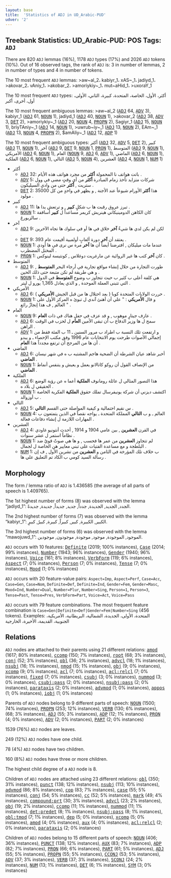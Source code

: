 ```yaml
---
layout: base
title:  'Statistics of ADJ in UD_Arabic-PUD'
udver: '2'
---
```


## Treebank Statistics: UD_Arabic-PUD: POS Tags: `ADJ`

There are 820 `ADJ` lemmas (16%), 1178 `ADJ` types (17%) and 2026 `ADJ` tokens (10%).
Out of 16 observed tags, the rank of `ADJ` is: 3 in number of lemmas, 2 in number of types and 4 in number of tokens.

The 10 most frequent `ADJ` lemmas: >aw~al_2، kabiyr_1، xAS~_1، jadiyd_1، >akovar_2، vAniy_1، >akobar_2، >amoriykiy~_1، mut~aHid_1، >uxoraY_1

The 10 most frequent `ADJ` types:  أكثر، الأول، الخاصة، المتحدة، كبيرة، الثاني، الأولى، أول، أخرى، أكبر

The 10 most frequent ambiguous lemmas: >aw~al_2 (<tt><a href="ar_pud-pos-ADJ.html">ADJ</a></tt> 64, <tt><a href="ar_pud-pos-ADV.html">ADV</a></tt> 3), kabiyr_1 (<tt><a href="ar_pud-pos-ADJ.html">ADJ</a></tt> 61, <tt><a href="ar_pud-pos-NOUN.html">NOUN</a></tt> 1), jadiyd_1 (<tt><a href="ar_pud-pos-ADJ.html">ADJ</a></tt> 40, <tt><a href="ar_pud-pos-NOUN.html">NOUN</a></tt> 1), >akovar_2 (<tt><a href="ar_pud-pos-ADJ.html">ADJ</a></tt> 38, <tt><a href="ar_pud-pos-ADV.html">ADV</a></tt> 3, <tt><a href="ar_pud-pos-DET.html">DET</a></tt> 2), >amoriykiy~_1 (<tt><a href="ar_pud-pos-ADJ.html">ADJ</a></tt> 20, <tt><a href="ar_pud-pos-NOUN.html">NOUN</a></tt> 4, <tt><a href="ar_pud-pos-PROPN.html">PROPN</a></tt> 2), Sagiyr_1 (<tt><a href="ar_pud-pos-ADJ.html">ADJ</a></tt> 15, <tt><a href="ar_pud-pos-NOUN.html">NOUN</a></tt> 1), briyTAniy~_1 (<tt><a href="ar_pud-pos-ADJ.html">ADJ</a></tt> 14, <tt><a href="ar_pud-pos-NOUN.html">NOUN</a></tt> 1), >uwrub~iy~_1 (<tt><a href="ar_pud-pos-ADJ.html">ADJ</a></tt> 13, <tt><a href="ar_pud-pos-NOUN.html">NOUN</a></tt> 2), EAm~_1 (<tt><a href="ar_pud-pos-ADJ.html">ADJ</a></tt> 13, <tt><a href="ar_pud-pos-NOUN.html">NOUN</a></tt> 4, <tt><a href="ar_pud-pos-PROPN.html">PROPN</a></tt> 2), $amAliy~_1 (<tt><a href="ar_pud-pos-ADJ.html">ADJ</a></tt> 12, <tt><a href="ar_pud-pos-ADP.html">ADP</a></tt> 1)

The 10 most frequent ambiguous types:  أكثر (<tt><a href="ar_pud-pos-ADJ.html">ADJ</a></tt> 32, <tt><a href="ar_pud-pos-ADV.html">ADV</a></tt> 5, <tt><a href="ar_pud-pos-DET.html">DET</a></tt> 2), كبير (<tt><a href="ar_pud-pos-ADJ.html">ADJ</a></tt> 11, <tt><a href="ar_pud-pos-NOUN.html">NOUN</a></tt> 1), آخر (<tt><a href="ar_pud-pos-ADJ.html">ADJ</a></tt> 9, <tt><a href="ar_pud-pos-DET.html">DET</a></tt> 9, <tt><a href="ar_pud-pos-NOUN.html">NOUN</a></tt> 1, <tt><a href="ar_pud-pos-PRON.html">PRON</a></tt> 1), المتوسط (<tt><a href="ar_pud-pos-ADJ.html">ADJ</a></tt> 9, <tt><a href="ar_pud-pos-NOUN.html">NOUN</a></tt> 1), الأمريكي (<tt><a href="ar_pud-pos-ADJ.html">ADJ</a></tt> 6, <tt><a href="ar_pud-pos-NOUN.html">NOUN</a></tt> 1), العام (<tt><a href="ar_pud-pos-NOUN.html">NOUN</a></tt> 9, <tt><a href="ar_pud-pos-ADJ.html">ADJ</a></tt> 6, <tt><a href="ar_pud-pos-ADV.html">ADV</a></tt> 1), الماضي (<tt><a href="ar_pud-pos-ADJ.html">ADJ</a></tt> 6, <tt><a href="ar_pud-pos-NOUN.html">NOUN</a></tt> 1), الملكية (<tt><a href="ar_pud-pos-ADJ.html">ADJ</a></tt> 6, <tt><a href="ar_pud-pos-NOUN.html">NOUN</a></tt> 1), التالي (<tt><a href="ar_pud-pos-ADJ.html">ADJ</a></tt> 5, <tt><a href="ar_pud-pos-NOUN.html">NOUN</a></tt> 4), العشرين (<tt><a href="ar_pud-pos-ADJ.html">ADJ</a></tt> 4, <tt><a href="ar_pud-pos-NOUN.html">NOUN</a></tt> 1, <tt><a href="ar_pud-pos-NUM.html">NUM</a></tt> 1)


* أكثر
  * <tt><a href="ar_pud-pos-ADJ.html">ADJ</a></tt> 32: باتت هواتف نا المحمولة <b>أكثر</b> من مجرد هواتف هذه الأيام .
  * <tt><a href="ar_pud-pos-ADV.html">ADV</a></tt> 5: شركات متزايد تأخذ زمام المبادرة <b>أكثر</b> من أي وقتٍ مضى في وول ستريت , <b>أكثر</b> حتى من وادي السيليكون .
  * <tt><a href="ar_pud-pos-DET.html">DET</a></tt> 2: هذا <b>أكثر</b> الأورام شيوعاً عند الأجنة , و يظهر في واحدٍ من كل 35000 مولود .
* كبير
  * <tt><a href="ar_pud-pos-ADJ.html">ADJ</a></tt> 11: تبرز عروق رقبت ها ب شكلٍ <b>كبير</b> , و ترتعش يدا ها .
  * <tt><a href="ar_pud-pos-NOUN.html">NOUN</a></tt> 1: كان الكاهن الدومينيكاني هينريش كريمر مساعداً ل <b>كبير</b> أساقفة سالزبورغ .
* آخر
  * <tt><a href="ar_pud-pos-ADJ.html">ADJ</a></tt> 9: لكن لم يكن لدي ها شيءٌ <b>آخر</b> خلاق في ها أو في سلوك ها تجاه الآخرين .
  * <tt><a href="ar_pud-pos-DET.html">DET</a></tt> 9: يعتقد أن <b>آخر</b> دورة ألعابٍ أولمبية أقيمت عام 393 .
  * <tt><a href="ar_pud-pos-NOUN.html">NOUN</a></tt> 1: عندما مات ميليكان , افترضنا أيضاً أن ها <b>آخر</b> مرة س نرى في ها أودي المختل المضطرب .
  * <tt><a href="ar_pud-pos-PRON.html">PRON</a></tt> 1: كان <b>آخر</b> كتب ها غير الروائية عن مارغريت دوغلاس , كونتيسة لينوكس .
* المتوسط
  * <tt><a href="ar_pud-pos-ADJ.html">ADJ</a></tt> 9: طورت التجارة من خلال إنشاء مواقع تجارية في أرجاء البحر <b>المتوسط</b> , و هي طريقة لم تكن متبعة حتى ذلك الحين .
  * <tt><a href="ar_pud-pos-NOUN.html">NOUN</a></tt> 1: هي كلفة أعلى ب كثير ب حيث تتجاوز ب وضوح <b>المتوسط</b> في الدول التي تتبنى العملة الموحدة , و الذي يعادل 1,365 يورو ل ليتر .
* الأمريكي
  * <tt><a href="ar_pud-pos-ADJ.html">ADJ</a></tt> 6: حررت الولايات المتحدة كوبا ( بعد احتلال ها من قبل الجيش <b>الأمريكي</b> ) .
  * <tt><a href="ar_pud-pos-NOUN.html">NOUN</a></tt> 1: و قال <b>الأمريكي</b> : " علي أن أهنئ آندي ل تبوئ ه المركز الأول على العالم , ف هذا إنجازٌ رائع " .
* العام
  * <tt><a href="ar_pud-pos-NOUN.html">NOUN</a></tt> 9: عازف جيتارٍ موهوب , و قد عزف في حفلٍ هناك في ذات <b>العام</b> .
  * <tt><a href="ar_pud-pos-ADJ.html">ADJ</a></tt> 6: سمح ل ها وزير الدفاع ب أن تبقى الأمين <b>العام</b> ل لحزب في الوقت الراهن .
  * <tt><a href="ar_pud-pos-ADV.html">ADV</a></tt> 1: و ارتفعت تلك النسبة ب اطراد ب مرور السنين ـ 11 ب المئة فقط من إجمالي الأصوات طرحت يوم الانتخابات عام 1996 وفق مكتب الإحصاء ـ و يبدو أن ها من المرجح أن ترتفع مجدداً هذا <b>العام</b> .
* الماضي
  * <tt><a href="ar_pud-pos-ADJ.html">ADJ</a></tt> 6: أخبر شاهد عيان الشرطة أن الضحية هاجم المشتبه ب ه في شهر نيسان <b>الماضي</b> .
  * <tt><a href="ar_pud-pos-NOUN.html">NOUN</a></tt> 1: من الإنصاف القول أن روكو كاتالانو يعمل و يعيش و يتنفس أنماط <b>الماضي</b> .
* الملكية
  * <tt><a href="ar_pud-pos-ADJ.html">ADJ</a></tt> 6: هذا التصور المثالي ل عائلة رومانوف <b>الملكية</b> أعما ه عن رؤية الوضع الحقيقي ل بلاد ه .
  * <tt><a href="ar_pud-pos-NOUN.html">NOUN</a></tt> 1: اكتشف ديزني أن شركة يونيفرسال تملك حقوق <b>الملكية</b> الفكرية الخاصة ب أوزوالد .
* التالي
  * <tt><a href="ar_pud-pos-ADJ.html">ADJ</a></tt> 5: س نقيم احتمالية و كيفية المواصلة حتى القسم <b>التالي</b> .
  * <tt><a href="ar_pud-pos-NOUN.html">NOUN</a></tt> 4: العالم ـ و ب <b>التالي</b> المملكة المتحدة ـ يواجه نقصاً في الذين يتمتعون ب المهارات اللازمة ل إنشاء دفاعات فعالة .
* العشرين
  * <tt><a href="ar_pud-pos-ADJ.html">ADJ</a></tt> 4: في القرن <b>العشرين</b> , بين عامي 1904 و 1914 , أحدث أنتونيو غاودي نظاماً استمر ل عشر سنوات .
  * <tt><a href="ar_pud-pos-NOUN.html">NOUN</a></tt> 1: لم تتجاوز <b>العشرين</b> من عمر ها فحسب , و ها هي صوتٌ قويٌ ضد البلطجة و مع مساعدة الفتيات على تبني معايير هن الخاصة ل لجمال .
  * <tt><a href="ar_pud-pos-NUM.html">NUM</a></tt> 1: ب خلاف تلك المؤرخة في الثامن و <b>العشرين</b> من تشرين الأول , ف إن رسالة السيد كومي ب الكاد تم التعليق علي ها .

## Morphology

The form / lemma ratio of `ADJ` is 1.436585 (the average of all parts of speech is 1.409765).

The 1st highest number of forms (8) was observed with the lemma “jadiyd_1”: الجدد, الجديد, الجديدة, جدداً, جديد, جديداً, جديدة, جديدةً.

The 2nd highest number of forms (7) was observed with the lemma “kabiyr_1”: الكبير, الكبيرة, كبير, كبيراً, كبيرة, كبيرٌ, كبيرٍ.

The 3rd highest number of forms (6) was observed with the lemma “mawojuwd_1”: الموجود, الموجودة, موجود, موجودة, موجودون, موجودين.

`ADJ` occurs with 10 features: <tt><a href="ar_pud-feat-Definite.html">Definite</a></tt> (2019; 100% instances), <tt><a href="ar_pud-feat-Case.html">Case</a></tt> (2014; 99% instances), <tt><a href="ar_pud-feat-Number.html">Number</a></tt> (1943; 96% instances), <tt><a href="ar_pud-feat-Gender.html">Gender</a></tt> (1940; 96% instances), <tt><a href="ar_pud-feat-Voice.html">Voice</a></tt> (161; 8% instances), <tt><a href="ar_pud-feat-VerbForm.html">VerbForm</a></tt> (119; 6% instances), <tt><a href="ar_pud-feat-Aspect.html">Aspect</a></tt> (7; 0% instances), <tt><a href="ar_pud-feat-Person.html">Person</a></tt> (7; 0% instances), <tt><a href="ar_pud-feat-Tense.html">Tense</a></tt> (7; 0% instances), <tt><a href="ar_pud-feat-Mood.html">Mood</a></tt> (1; 0% instances)

`ADJ` occurs with 20 feature-value pairs: `Aspect=Imp`, `Aspect=Perf`, `Case=Acc`, `Case=Gen`, `Case=Nom`, `Definite=Def`, `Definite=Ind`, `Gender=Fem`, `Gender=Masc`, `Mood=Ind`, `Number=Dual`, `Number=Plur`, `Number=Sing`, `Person=1`, `Person=3`, `Tense=Past`, `Tense=Pres`, `VerbForm=Part`, `Voice=Act`, `Voice=Pass`

`ADJ` occurs with 79 feature combinations.
The most frequent feature combination is `Case=Gen|Definite=Def|Gender=Fem|Number=Sing` (456 tokens).
Examples: المتحدة، الأولى، الجديدة، الشمالية، البريطانية، الأمريكية، الجنوبية، القديمة، الأخيرة، الخارجية


## Relations

`ADJ` nodes are attached to their parents using 21 different relations: <tt><a href="ar_pud-dep-amod.html">amod</a></tt> (1617; 80% instances), <tt><a href="ar_pud-dep-ccomp.html">ccomp</a></tt> (150; 7% instances), <tt><a href="ar_pud-dep-root.html">root</a></tt> (68; 3% instances), <tt><a href="ar_pud-dep-conj.html">conj</a></tt> (52; 3% instances), <tt><a href="ar_pud-dep-obl.html">obl</a></tt> (36; 2% instances), <tt><a href="ar_pud-dep-advcl.html">advcl</a></tt> (18; 1% instances), <tt><a href="ar_pud-dep-nsubj.html">nsubj</a></tt> (16; 1% instances), <tt><a href="ar_pud-dep-nmod.html">nmod</a></tt> (15; 1% instances), <tt><a href="ar_pud-dep-obj.html">obj</a></tt> (9; 0% instances), <tt><a href="ar_pud-dep-xcomp.html">xcomp</a></tt> (9; 0% instances), <tt><a href="ar_pud-dep-acl.html">acl</a></tt> (7; 0% instances), <tt><a href="ar_pud-dep-acl-relcl.html">acl:relcl</a></tt> (7; 0% instances), <tt><a href="ar_pud-dep-fixed.html">fixed</a></tt> (7; 0% instances), <tt><a href="ar_pud-dep-csubj.html">csubj</a></tt> (3; 0% instances), <tt><a href="ar_pud-dep-nummod.html">nummod</a></tt> (3; 0% instances), <tt><a href="ar_pud-dep-csubj-pass.html">csubj:pass</a></tt> (2; 0% instances), <tt><a href="ar_pud-dep-nsubj-pass.html">nsubj:pass</a></tt> (2; 0% instances), <tt><a href="ar_pud-dep-parataxis.html">parataxis</a></tt> (2; 0% instances), <tt><a href="ar_pud-dep-advmod.html">advmod</a></tt> (1; 0% instances), <tt><a href="ar_pud-dep-appos.html">appos</a></tt> (1; 0% instances), <tt><a href="ar_pud-dep-iobj.html">iobj</a></tt> (1; 0% instances)

Parents of `ADJ` nodes belong to 9 different parts of speech: <tt><a href="ar_pud-pos-NOUN.html">NOUN</a></tt> (1500; 74% instances), <tt><a href="ar_pud-pos-PROPN.html">PROPN</a></tt> (253; 12% instances), <tt><a href="ar_pud-pos-VERB.html">VERB</a></tt> (130; 6% instances),  (68; 3% instances), <tt><a href="ar_pud-pos-ADJ.html">ADJ</a></tt> (55; 3% instances), <tt><a href="ar_pud-pos-ADP.html">ADP</a></tt> (12; 1% instances), <tt><a href="ar_pud-pos-PRON.html">PRON</a></tt> (4; 0% instances), <tt><a href="ar_pud-pos-ADV.html">ADV</a></tt> (2; 0% instances), <tt><a href="ar_pud-pos-PART.html">PART</a></tt> (2; 0% instances)

1539 (76%) `ADJ` nodes are leaves.

249 (12%) `ADJ` nodes have one child.

78 (4%) `ADJ` nodes have two children.

160 (8%) `ADJ` nodes have three or more children.

The highest child degree of a `ADJ` node is 8.

Children of `ADJ` nodes are attached using 23 different relations: <tt><a href="ar_pud-dep-obl.html">obl</a></tt> (350; 31% instances), <tt><a href="ar_pud-dep-punct.html">punct</a></tt> (138; 12% instances), <tt><a href="ar_pud-dep-nsubj.html">nsubj</a></tt> (113; 10% instances), <tt><a href="ar_pud-dep-advmod.html">advmod</a></tt> (86; 8% instances), <tt><a href="ar_pud-dep-cop.html">cop</a></tt> (83; 7% instances), <tt><a href="ar_pud-dep-case.html">case</a></tt> (55; 5% instances), <tt><a href="ar_pud-dep-conj.html">conj</a></tt> (54; 5% instances), <tt><a href="ar_pud-dep-cc.html">cc</a></tt> (52; 5% instances), <tt><a href="ar_pud-dep-mark.html">mark</a></tt> (49; 4% instances), <tt><a href="ar_pud-dep-compound-prt.html">compound:prt</a></tt> (30; 3% instances), <tt><a href="ar_pud-dep-advcl.html">advcl</a></tt> (23; 2% instances), <tt><a href="ar_pud-dep-obj.html">obj</a></tt> (19; 2% instances), <tt><a href="ar_pud-dep-ccomp.html">ccomp</a></tt> (11; 1% instances), <tt><a href="ar_pud-dep-nummod.html">nummod</a></tt> (11; 1% instances), <tt><a href="ar_pud-dep-det-predet.html">det:predet</a></tt> (8; 1% instances), <tt><a href="ar_pud-dep-nsubj-pass.html">nsubj:pass</a></tt> (8; 1% instances), <tt><a href="ar_pud-dep-obl-tmod.html">obl:tmod</a></tt> (7; 1% instances), <tt><a href="ar_pud-dep-dep.html">dep</a></tt> (5; 0% instances), <tt><a href="ar_pud-dep-xcomp.html">xcomp</a></tt> (5; 0% instances), <tt><a href="ar_pud-dep-amod.html">amod</a></tt> (4; 0% instances), <tt><a href="ar_pud-dep-aux.html">aux</a></tt> (4; 0% instances), <tt><a href="ar_pud-dep-acl-relcl.html">acl:relcl</a></tt> (2; 0% instances), <tt><a href="ar_pud-dep-parataxis.html">parataxis</a></tt> (2; 0% instances)

Children of `ADJ` nodes belong to 15 different parts of speech: <tt><a href="ar_pud-pos-NOUN.html">NOUN</a></tt> (406; 36% instances), <tt><a href="ar_pud-pos-PUNCT.html">PUNCT</a></tt> (138; 12% instances), <tt><a href="ar_pud-pos-AUX.html">AUX</a></tt> (83; 7% instances), <tt><a href="ar_pud-pos-ADP.html">ADP</a></tt> (82; 7% instances), <tt><a href="ar_pud-pos-PRON.html">PRON</a></tt> (66; 6% instances), <tt><a href="ar_pud-pos-PART.html">PART</a></tt> (61; 5% instances), <tt><a href="ar_pud-pos-ADJ.html">ADJ</a></tt> (55; 5% instances), <tt><a href="ar_pud-pos-PROPN.html">PROPN</a></tt> (55; 5% instances), <tt><a href="ar_pud-pos-CCONJ.html">CCONJ</a></tt> (53; 5% instances), <tt><a href="ar_pud-pos-ADV.html">ADV</a></tt> (37; 3% instances), <tt><a href="ar_pud-pos-VERB.html">VERB</a></tt> (37; 3% instances), <tt><a href="ar_pud-pos-SCONJ.html">SCONJ</a></tt> (24; 2% instances), <tt><a href="ar_pud-pos-NUM.html">NUM</a></tt> (13; 1% instances), <tt><a href="ar_pud-pos-DET.html">DET</a></tt> (6; 1% instances), <tt><a href="ar_pud-pos-SYM.html">SYM</a></tt> (3; 0% instances)

